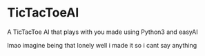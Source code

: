 # TicTacToeAI
A TicTacToe AI that plays with you made using Python3 and easyAI



lmao imagine being that lonely
well i made it so i cant say anything
